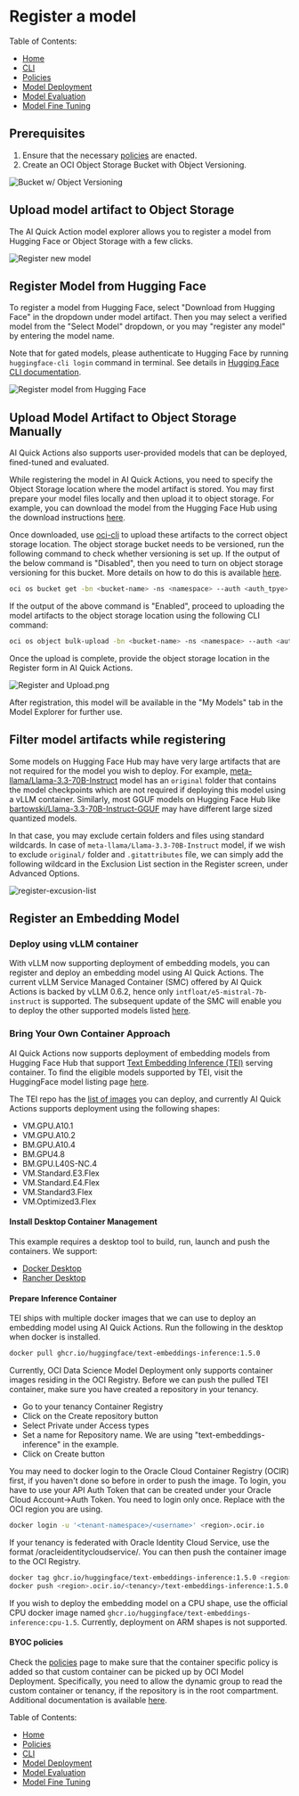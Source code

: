 # Register a model

Table of Contents:

- [Home](README.md)
- [CLI](cli-tips.md)
- [Policies](policies/README.md)
- [Model Deployment](model-deployment-tips.md)
- [Model Evaluation](evaluation-tips.md)
- [Model Fine Tuning](fine-tuning-tips.md)


## Prerequisites

1. Ensure that the necessary [policies](policies/README.md) are enacted.
2. Create an OCI Object Storage Bucket with Object Versioning.

![Bucket w/ Object Versioning](web_assets/object-versioning.png)

## Upload model artifact to Object Storage

The AI Quick Action model explorer allows you to register a model from Hugging Face or Object Storage with a few clicks.

![Register new model](web_assets/register-button.png)

## Register Model from Hugging Face

To register a model from Hugging Face, select "Download from Hugging Face" in the dropdown under model artifact. Then you may select a verified model from the "Select Model" dropdown, or you may "register any model" by entering the model name.

Note that for gated models, please authenticate to Hugging Face by running `huggingface-cli login` command in terminal. See details in [Hugging Face CLI documentation](https://huggingface.co/docs/huggingface_hub/en/guides/cli).

![Register model from Hugging Face](web_assets/register-model.png)

## Upload Model Artifact to Object Storage Manually

AI Quick Actions also supports user-provided models that can be deployed, fined-tuned and evaluated.

While registering the model in AI Quick Actions, you need to specify the Object Storage location where the model artifact is stored.
You may first prepare your model files locally and then upload it to object storage.
For example, you can download the model from the Hugging Face Hub using the download instructions [here](https://huggingface.co/docs/huggingface_hub/main/en/guides/download).

Once downloaded, use [oci-cli](https://github.com/oracle/oci-cli) to upload these artifacts to the correct object storage location. 
The object storage bucket needs to be versioned, run the following command to check whether versioning is set up. If the output of the below command is "Disabled", then you need
to turn on object storage versioning for this bucket. More details on how to do this is available [here](https://docs.oracle.com/en-us/iaas/Content/Object/Tasks/usingversioning.htm).

```bash
oci os bucket get -bn <bucket-name> -ns <namespace> --auth <auth_tpye> | jq ".data.versioning"
```

If the output of the above command is "Enabled", proceed to uploading the model artifacts to the object storage location using the following CLI command:
```bash
oci os object bulk-upload -bn <bucket-name> -ns <namespace> --auth <auth_tpye> --prefix <file prefix> --src-dir <local-dir-location> --no-overwrite
```

Once the upload is complete, provide the object storage location in the Register form in AI Quick Actions.

![Register and Upload.png](web_assets/register-upload.png)

After registration, this model will be available in the "My Models" tab in the Model Explorer for further use.

## Filter model artifacts while registering

Some models on Hugging Face Hub may have very large artifacts that are not required for the model you wish to deploy. 
For example, [meta-llama/Llama-3.3-70B-Instruct](https://huggingface.co/meta-llama/Llama-3.3-70B-Instruct/tree/main) model
has an `original` folder that contains the model checkpoints which are not required if deploying this model using a vLLM container.
Similarly, most GGUF models on Hugging Face Hub like [bartowski/Llama-3.3-70B-Instruct-GGUF](https://huggingface.co/bartowski/Llama-3.3-70B-Instruct-GGUF/tree/main)
may have different large sized quantized models.

In that case, you may exclude certain folders and files using standard wildcards. In case of `meta-llama/Llama-3.3-70B-Instruct` model,
if we wish to exclude `original/` folder and `.gitattributes` file, we can simply add the following wildcard in the Exclusion List section in the Register screen, under Advanced Options.

![register-excusion-list](web_assets/register-excusion-list.png)


## Register an Embedding Model

### Deploy using vLLM container 

With vLLM now supporting deployment of embedding models, you can register and deploy an embedding model using AI Quick Actions. The current vLLM Service Managed Container (SMC) offered by 
AI Quick Actions is backed by vLLM 0.6.2, hence only `intfloat/e5-mistral-7b-instruct` is supported. The subsequent 
update of the SMC will enable you to deploy the other supported models listed [here](https://docs.vllm.ai/en/latest/models/supported_models.html#text-embedding).


### Bring Your Own Container Approach

AI Quick Actions now supports deployment of embedding models from Hugging Face Hub that support [Text Embedding Inference (TEI)](https://github.com/huggingface/text-embeddings-inference) serving container. 
To find the eligible models supported by TEI, visit the HuggingFace model listing page [here](https://huggingface.co/models?other=text-embeddings-inference). 

The TEI repo has the [list of images](https://github.com/huggingface/text-embeddings-inference?tab=readme-ov-file#docker-images) you can deploy, 
and currently AI Quick Actions supports deployment using the following shapes:

* VM.GPU.A10.1
* VM.GPU.A10.2
* BM.GPU.A10.4
* BM.GPU4.8
* BM.GPU.L40S-NC.4
* VM.Standard.E3.Flex
* VM.Standard.E4.Flex
* VM.Standard3.Flex
* VM.Optimized3.Flex


#### Install Desktop Container Management
This example requires a desktop tool to build, run, launch and push the containers. We support:

* [Docker Desktop](https://docs.docker.com/get-docker)
* [Rancher Desktop](https://rancherdesktop.io/)

#### Prepare Inference Container

TEI ships with multiple docker images that we can use to deploy an embedding model using AI Quick Actions. 
Run the following in the desktop when docker is installed.

```bash
docker pull ghcr.io/huggingface/text-embeddings-inference:1.5.0
```

Currently, OCI Data Science Model Deployment only supports container images residing in the OCI Registry.
Before we can push the pulled TEI container, make sure you have created a repository in your tenancy.

* Go to your tenancy Container Registry
* Click on the Create repository button
* Select Private under Access types
* Set a name for Repository name. We are using "text-embeddings-inference" in the example.
* Click on Create button

You may need to docker login to the Oracle Cloud Container Registry (OCIR) first, if you haven't done so before in 
order to push the image. To login, you have to use your API Auth Token that can be created under your Oracle Cloud Account->Auth Token. 
You need to login only once. Replace with the OCI region you are using.

```bash
docker login -u '<tenant-namespace>/<username>' <region>.ocir.io
```

If your tenancy is federated with Oracle Identity Cloud Service, use the format /oracleidentitycloudservice/. 
You can then push the container image to the OCI Registry.

```bash
docker tag ghcr.io/huggingface/text-embeddings-inference:1.5.0 <region>.ocir.io/<tenancy>/text-embeddings-inference:1.5.0
docker push <region>.ocir.io/<tenancy>/text-embeddings-inference:1.5.0
```

If you wish to deploy the embedding model on a CPU shape, use the official CPU docker image named
`ghcr.io/huggingface/text-embeddings-inference:cpu-1.5`. Currently, deployment on ARM shapes is not supported.

#### BYOC policies

Check the [policies](policies/README.md) page to make sure that the  container specific policy is added so that 
custom container can be picked up by OCI Model Deployment. Specifically, you need to allow the dynamic group to read
the custom container or tenancy, if the repository is in the root compartment. Additional documentation is available
[here](https://docs.oracle.com/en-us/iaas/data-science/using/model-dep-policies-auth.htm#model_dep_policies_auth__access-custom-container).


Table of Contents:

- [Home](README.md)
- [Policies](policies/README.md)
- [CLI](cli-tips.md)
- [Model Deployment](model-deployment-tips.md)
- [Model Evaluation](evaluation-tips.md)
- [Model Fine Tuning](fine-tuning-tips.md)

